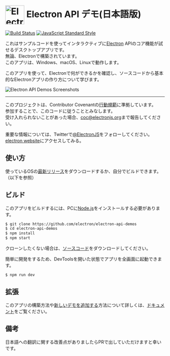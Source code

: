 # <img src="https://cloud.githubusercontent.com/assets/378023/15172388/b2b81950-1790-11e6-9a7c-ccc39912bb3a.png" width="60px" align="center" alt="Electron API Demos icon"> Electron API デモ(日本語版)

[![Build Status](https://travis-ci.org/electron/electron-api-demos.svg?branch=master)](https://travis-ci.org/electron/electron-api-demos)
[![JavaScript Standard Style](https://img.shields.io/badge/code%20style-standard-brightgreen.svg?style=flat)](http://standardjs.com)

これはサンプルコードを使ってインタラクティブに[Electron](http://electronjs.org) APIのコア機能が試せるデスクトップアプリです。<br>
無論、Electronで構築されています。<br>
このアプリは、Windows、macOS、Linuxで動作します。

このアプリを使って、Electronで何ができるかを確認し、ソースコードから基本的なElectronアプリの作り方について学びます。

![Electron API Demos Screenshots](https://cloud.githubusercontent.com/assets/378023/15016148/ae06cc80-124a-11e6-80dd-076d83e492f6.png)

---

このプロジェクトは、Contributor Covenantの[行動規範](CODE_OF_CONDUCT.md)に準拠しています。<br>
参加することで、このコードに従うこととみなします。<br>
受け入れられないことがあった場合、[coc@electronjs.org](mailto:coc@electronjs.org)まで報告してください。


重要な情報については、Twitterで[@ElectronJS](https://twitter.com/electronjs)をフォローしてください。<br>
[electron website](http://electronjs.org)にアクセスしてみる。

## 使い方

使っているOSの[最新リリース](https://github.com/electron/electron-api-demos/releases)をダウンロードするか、自分でビルドできます。（以下を参照）

## ビルド

このアプリをビルドするには、PCに[Node.js](https://nodejs.org)をインストールする必要があります。

```bash
$ git clone https://github.com/electron/electron-api-demos
$ cd electron-api-demos
$ npm install
$ npm start
```

クローンしたくない場合は、[ソースコード](https://github.com/electron/electron-api-demos/archive/master.zip)をダウンロードしてください。

簡単に開発をするため、DevToolsを開いた状態でアプリを全画面に起動できます。

```bash
$ npm run dev
```

## 拡張

このアプリの構築方法や[新しいデモを追加する](docs.md#add-a-section-or-demo)方法について詳しくは、[ドキュメント](docs.md)をご覧ください。

## 備考

日本語への翻訳に関する改善点がありましたらPRで出していただけますと幸いです。
